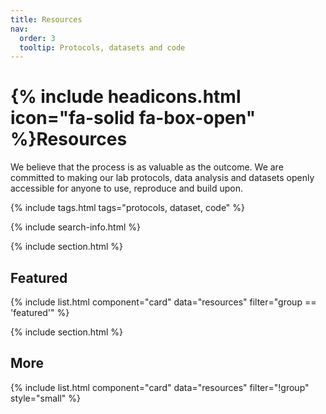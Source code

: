 ```yaml
---
title: Resources
nav:
  order: 3
  tooltip: Protocols, datasets and code
---
```


# {% include headicons.html icon="fa-solid fa-box-open" %}Resources

We believe that the process is as valuable as the outcome. We are committed to making our lab protocols, data analysis and datasets openly accessible for anyone to use, reproduce and build upon.

{% include tags.html tags="protocols, dataset, code" %}

{% include search-info.html %}

{% include section.html %}

## Featured

{% include list.html component="card" data="resources" filter="group == 'featured'" %}

{% include section.html %}

## More

{% include list.html component="card" data="resources" filter="!group" style="small" %}

